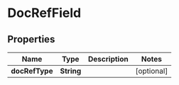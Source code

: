 # DocRefField

## Properties
Name | Type | Description | Notes
------------ | ------------- | ------------- | -------------
**docRefType** | **String** |  |  [optional]
